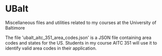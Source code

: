 # UBalt
Miscellaneous files and utilities related to my courses at the University of Baltimore

The file 'ubalt_aitc_351_area_codes.json' is a JSON file containing area codes and states for the US. Students in my course AITC 351 will use it to identify valid area codes in their application.

